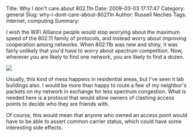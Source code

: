 Title: Why I don't care about 802.11n
Date: 2009-03-03 17:17:47
Category: general
Slug: why-i-dont-care-about-80211n
Author: Russell Neches
Tags: internet, computing
Summary: 


I wish the WiFi Alliance people would stop worrying about the maximum
speed of the 802.11 family of protocols, and instead worry about
improving cooperation among networks. When 802.11b was new and shiny, it
was fairly unlikely that you'd have to worry about spectrum competition.
Now, wherever you are likely to find one network, you are likely to find
a dozen.

![](http://vort.org/media/images/too_many_aps.png)

Usually, this kind of mess happens in residential areas, but I've seen
it lab buildings also. I would be more than happy to route a few of my
neighbor's packets on my network in exchange for less spectrum
congestion. What is needed here is a protocol that would allow owners of
clashing access points to decide who they are friends with.

Of course, this would mean that anyone who owned an access point would
have to be able to assert common carrier status, which could have some
interesting side effects.
